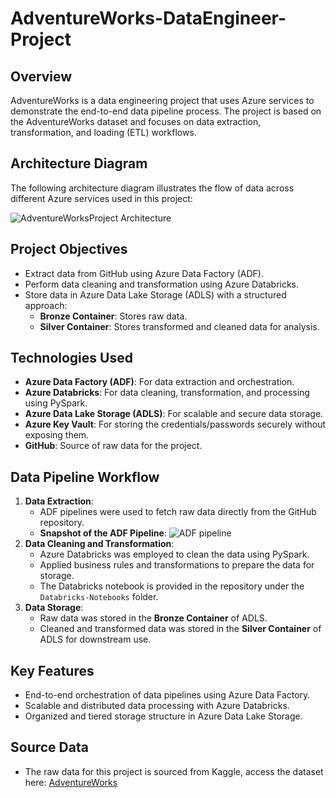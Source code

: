 # AdventureWorks-DataEngineer-Project

## Overview
AdventureWorks is a data engineering project that uses Azure services to demonstrate the end-to-end data pipeline process. The project is based on the AdventureWorks dataset and focuses on data extraction, transformation, and loading (ETL) workflows.

## Architecture Diagram
The following architecture diagram illustrates the flow of data across different Azure services used in this project:

![AdventureWorksProject Architecture](https://github.com/user-attachments/assets/afbdb0e1-3d0a-450b-a9b4-55e9e1863d47)

## Project Objectives
- Extract data from GitHub using Azure Data Factory (ADF).
- Perform data cleaning and transformation using Azure Databricks.
- Store data in Azure Data Lake Storage (ADLS) with a structured approach:
  - **Bronze Container**: Stores raw data.
  - **Silver Container**: Stores transformed and cleaned data for analysis.
 
## Technologies Used
- **Azure Data Factory (ADF)**: For data extraction and orchestration.
- **Azure Databricks**: For data cleaning, transformation, and processing using PySpark.
- **Azure Data Lake Storage (ADLS)**: For scalable and secure data storage.
- **Azure Key Vault**: For storing the credentials/passwords securely without exposing them.
- **GitHub**: Source of raw data for the project.

## Data Pipeline Workflow
1. **Data Extraction**:
   - ADF pipelines were used to fetch raw data directly from the GitHub repository.
   - **Snapshot of the ADF Pipeline**:
     ![ADF pipeline](https://github.com/user-attachments/assets/192af36d-f4eb-4fdf-a8be-7b717b107e74)
2. **Data Cleaning and Transformation**:
   - Azure Databricks was employed to clean the data using PySpark.
   - Applied business rules and transformations to prepare the data for storage.
   - The Databricks notebook is provided in the repository under the `Databricks-Notebooks` folder.
3. **Data Storage**:
   - Raw data was stored in the **Bronze Container** of ADLS.
   - Cleaned and transformed data was stored in the **Silver Container** of ADLS for downstream use.

## Key Features
- End-to-end orchestration of data pipelines using Azure Data Factory.
- Scalable and distributed data processing with Azure Databricks.
- Organized and tiered storage structure in Azure Data Lake Storage.

## Source Data
- The raw data for this project is sourced from Kaggle, access the dataset here: [AdventureWorks](https://www.kaggle.com/datasets/ukveteran/adventure-works)
